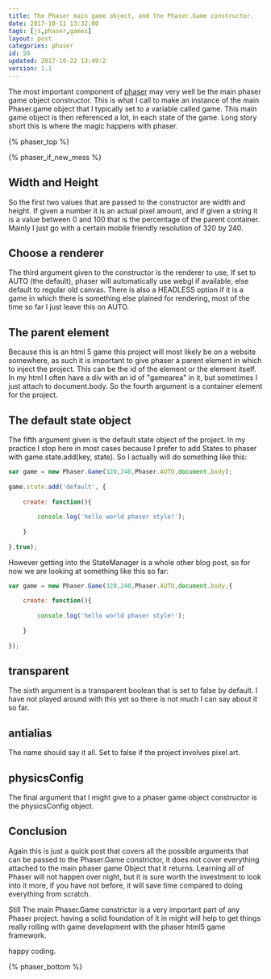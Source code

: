 ```yaml
---
title: The Phaser main game object, and the Phaser.Game constructor.
date: 2017-10-11 13:32:00
tags: [js,phaser,games]
layout: post
categories: phaser
id: 58
updated: 2017-10-22 13:49:2
version: 1.1
---
```


The most important component of [phaser](http://phaser.io) may very well be the main phaser game object constructor. This is what I call to make an instance of the main Phaser.game object that I typically set to a variable called game. This main game object is then referenced a lot, in each state of the game. Long story short this is where the magic happens with phaser.

<!-- more -->

{% phaser_top %}

{% phaser_if_new_mess %}

## Width and Height

So the first two values that are passed to the constructor are width and height. If given a number it is an actual pixel amount, and if given a string it is a value between 0 and 100 that is the percentage of the parent container. Mainly I just go with a certain mobile friendly resolution of 320 by 240.

## Choose a renderer

The third argument given to the constructor is the renderer to use, If set to AUTO (the default), phaser will automatically use webgl if available, else default to regular old canvas. There is also a HEADLESS option if it is a game in which there is something else plained for rendering, most of the time so far I just leave this on AUTO.

## The parent element

Because this is an html 5 game this project will most likely be on a website somewhere, as such it is important to give phaser a parent element in which to inject the project. This can be the id of the element or the element itself. In my html I often have a div with an id of "gamearea" in it, but sometimes I just attach to document.body. So the fourth argument is a container element for the project.

##  The default state object

The fifth argument given is the default state object of the project. In my practice I stop here in most cases because I prefer to add States to phaser with game.state.add(key, state). So I actually will do something like this:

```js
var game = new Phaser.Game(320,240,Phaser.AUTO,document.body);
 
game.state.add('default', {
 
    create: function(){
 
        console.log('hello world phaser style!');
 
    }
 
},true);
``` 

However getting into the StateManager is a whole other blog post, so for now we are looking at something like this so far:

```js
var game = new Phaser.Game(320,240,Phaser.AUTO,document.body,{
 
    create: function(){
 
        console.log('hello world phaser style!');
 
    }
 
});
``` 

## transparent

The sixth argument is a transparent boolean that is set to false by default. I have not played around with this yet so there is not much I can say about it so far.

## antialias

The name should say it all. Set to false if the project involves pixel art.

## physicsConfig

The final argument that I might give to a phaser game object constructor is the physicsConfig object.

## Conclusion

Again this is just a quick post that covers all the possible arguments that can be passed to the Phaser.Game constrictor, it does not cover everything attached to the main phaser game Object that it returns. Learning all of Phaser will not happen over night, but it is sure worth the investment to look into it more, if you have not before, it will save time compared to doing everything from scratch.

Still The main Phaser.Game constrictor is a very important part of any Phaser project. having a solid foundation of it in might will help to get things really rolling with game development with the phaser html5 game framework.

happy coding.

{% phaser_bottom %}